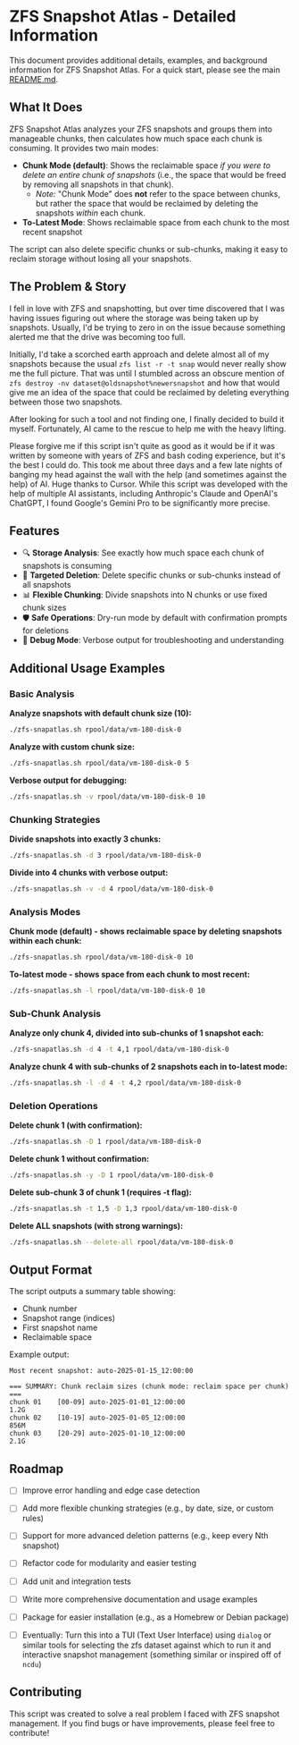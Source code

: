 # ZFS Snapshot Atlas - Detailed Information

This document provides additional details, examples, and background information for ZFS Snapshot Atlas. For a quick start, please see the main [README.md](README.md).

## What It Does

ZFS Snapshot Atlas analyzes your ZFS snapshots and groups them into manageable chunks, then calculates how much space each chunk is consuming. It provides two main modes:

- **Chunk Mode (default)**: Shows the reclaimable space *if you were to delete an entire chunk of snapshots* (i.e., the space that would be freed by removing all snapshots in that chunk).
  - *Note:* "Chunk Mode" does **not** refer to the space between chunks, but rather the space that would be reclaimed by deleting the snapshots *within* each chunk.
- **To-Latest Mode**: Shows reclaimable space from each chunk to the most recent snapshot

The script can also delete specific chunks or sub-chunks, making it easy to reclaim storage without losing all your snapshots.

## The Problem & Story

I fell in love with ZFS and snapshotting, but over time discovered that I was having issues figuring out where the storage was being taken up by snapshots. Usually, I'd be trying to zero in on the issue because something alerted me that the drive was becoming too full.

Initially, I'd take a scorched earth approach and delete almost all of my snapshots because the usual `zfs list -r -t snap` would never really show me the full picture. That was until I stumbled across an obscure mention of `zfs destroy -nv dataset@oldsnapshot%newersnapshot` and how that would give me an idea of the space that could be reclaimed by deleting everything between those two snapshots.

After looking for such a tool and not finding one, I finally decided to build it myself. Fortunately, AI came to the rescue to help me with the heavy lifting.

Please forgive me if this script isn't quite as good as it would be if it was written by someone with years of ZFS and bash coding experience, but it's the best I could do. This took me about three days and a few late nights of banging my head against the wall with the help (and sometimes against the help) of AI. Huge thanks to Cursor. While this script was developed with the help of multiple AI assistants, including Anthropic's Claude and OpenAI's ChatGPT, I found Google's Gemini Pro to be significantly more precise.

## Features

- 🔍 **Storage Analysis**: See exactly how much space each chunk of snapshots is consuming
- 🎯 **Targeted Deletion**: Delete specific chunks or sub-chunks instead of all snapshots
- 📊 **Flexible Chunking**: Divide snapshots into N chunks or use fixed chunk sizes
- 🛡️ **Safe Operations**: Dry-run mode by default with confirmation prompts for deletions
- 🔧 **Debug Mode**: Verbose output for troubleshooting and understanding

## Additional Usage Examples

### Basic Analysis

**Analyze snapshots with default chunk size (10):**
```bash
./zfs-snapatlas.sh rpool/data/vm-180-disk-0
```

**Analyze with custom chunk size:**
```bash
./zfs-snapatlas.sh rpool/data/vm-180-disk-0 5
```

**Verbose output for debugging:**
```bash
./zfs-snapatlas.sh -v rpool/data/vm-180-disk-0 10
```

### Chunking Strategies

**Divide snapshots into exactly 3 chunks:**
```bash
./zfs-snapatlas.sh -d 3 rpool/data/vm-180-disk-0
```

**Divide into 4 chunks with verbose output:**
```bash
./zfs-snapatlas.sh -v -d 4 rpool/data/vm-180-disk-0
```

### Analysis Modes

**Chunk mode (default) - shows reclaimable space by deleting snapshots within each chunk:**
```bash
./zfs-snapatlas.sh rpool/data/vm-180-disk-0 10
```

**To-latest mode - shows space from each chunk to most recent:**
```bash
./zfs-snapatlas.sh -l rpool/data/vm-180-disk-0 10
```

### Sub-Chunk Analysis

**Analyze only chunk 4, divided into sub-chunks of 1 snapshot each:**
```bash
./zfs-snapatlas.sh -d 4 -t 4,1 rpool/data/vm-180-disk-0
```

**Analyze chunk 4 with sub-chunks of 2 snapshots each in to-latest mode:**
```bash
./zfs-snapatlas.sh -l -d 4 -t 4,2 rpool/data/vm-180-disk-0
```

### Deletion Operations

**Delete chunk 1 (with confirmation):**
```bash
./zfs-snapatlas.sh -D 1 rpool/data/vm-180-disk-0
```

**Delete chunk 1 without confirmation:**
```bash
./zfs-snapatlas.sh -y -D 1 rpool/data/vm-180-disk-0
```

**Delete sub-chunk 3 of chunk 1 (requires -t flag):**
```bash
./zfs-snapatlas.sh -t 1,5 -D 1,3 rpool/data/vm-180-disk-0
```

**Delete ALL snapshots (with strong warnings):**
```bash
./zfs-snapatlas.sh --delete-all rpool/data/vm-180-disk-0
```

## Output Format

The script outputs a summary table showing:
- Chunk number
- Snapshot range (indices)
- First snapshot name
- Reclaimable space

Example output:
```
Most recent snapshot: auto-2025-01-15_12:00:00

=== SUMMARY: Chunk reclaim sizes (chunk mode: reclaim space per chunk) ===
chunk 01	[00-09]	auto-2025-01-01_12:00:00                    	1.2G
chunk 02	[10-19]	auto-2025-01-05_12:00:00                    	856M
chunk 03	[20-29]	auto-2025-01-10_12:00:00                    	2.1G
```

## Roadmap

- [ ] Improve error handling and edge case detection
- [ ] Add more flexible chunking strategies (e.g., by date, size, or custom rules)
- [ ] Support for more advanced deletion patterns (e.g., keep every Nth snapshot)
- [ ] Refactor code for modularity and easier testing
- [ ] Add unit and integration tests
- [ ] Write more comprehensive documentation and usage examples
- [ ] Package for easier installation (e.g., as a Homebrew or Debian package)
- [ ] Eventually: Turn this into a TUI (Text User Interface) using `dialog` or similar tools for selecting the zfs dataset against which to run it and interactive snapshot management (something similar or inspired off of `ncdu`)



## Contributing

This script was created to solve a real problem I faced with ZFS snapshot management. If you find bugs or have improvements, please feel free to contribute!
